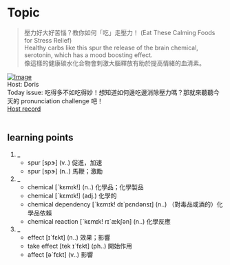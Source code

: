 # Topic

> 壓力好大好苦惱？教你如何「吃」走壓力！ (Eat These Calming Foods for Stress Relief) <br>
> Healthy carbs like this spur the release of the brain chemical, serotonin, which has a mood boosting effect. <br>
> 像這樣的健康碳水化合物會刺激大腦釋放有助於提高情緒的血清素。 <br>

[![Image](https://thumbnail.voicetube.com/w/1280/h/720/r-sX4heBTVE.jpg)](https://www.youtube.com/embed/r-sX4heBTVE?rel=0&showinfo=0&cc_load_policy=0&controls=1&autoplay=1&iv_load_policy=3&playsinline=1&wmode=transparent&start=33&end=40&enablejsapi=1&origin=https://tw.voicetube.com&widgetid=1)<br>
Host: Doris 
<br>Today issue: 吃得多不如吃得妙！想知道如何邊吃邊消除壓力嗎？那就來聽聽今天的 pronunciation challenge 吧！
<br>
[Host record](https://cdn.voicetube.com/everyday_records/4758/1605777325.mp3)
<br><br>
## learning points
1. _
	* spur [spɝ] (v..) 促進，加速
	* spur [spɝ] (n..) 馬鞭；激勵
2. _
	* chemical [ˋkɛmɪk!] (n..) 化學品；化學製品
	* chemical [ˋkɛmɪk!] (adj.) 化學的
	* chemical dependency [ˋkɛmɪk! dɪˋpɛndənsɪ] (n..) （對毒品或酒的）化學品依賴
	* chemical reaction [ˋkɛmɪk! rɪˋækʃən] (n..) 化學反應
3. _
	* effect [ɪˋfɛkt] (n..) 效果；影響
	* take effect [tek ɪˋfɛkt] (ph..) 開始作用
	* affect [əˋfɛkt] (v..) 影響
